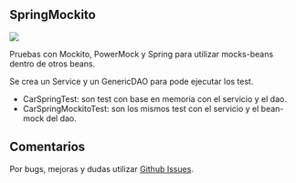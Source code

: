## SpringMockito

<a href='https://travis-ci.org/gepp81/springMockito/builds/'><img src='https://travis-ci.org/gepp81/springMockito.svg?branch=master'></a>

Pruebas con Mockito, PowerMock y Spring para utilizar mocks-beans dentro de otros beans.

Se crea un Service y un GenericDAO para pode ejecutar los test.

* CarSpringTest: son test con base en memoria con el servicio y el dao.
* CarSpringMockitoTest: son los mismos test con el servicio y el bean-mock del dao.

## Comentarios

Por bugs, mejoras  y dudas utilizar [Github Issues](https://github.com/gepp81/springMockito/issues).